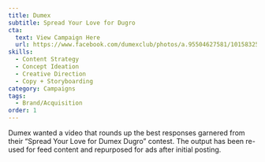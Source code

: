 ```yaml
---
title: Dumex
subtitle: Spread Your Love for Dugro
cta:
  text: View Campaign Here
  url: https://www.facebook.com/dumexclub/photos/a.95504627581/10158325306562582/?type=3
skills:
  - Content Strategy
  - Concept Ideation
  - Creative Direction
  - Copy + Storyboarding
category: Campaigns
tags:
  - Brand/Acquisition
order: 1
---
```


Dumex wanted a video that rounds up the best responses garnered from their “Spread Your Love for Dumex Dugro” contest. The output has been re-used for feed content and repurposed for ads after initial posting.
